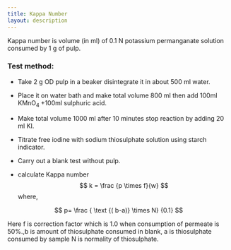 ```yaml
---
title: Kappa Number 
layout: description
---
```

Kappa number is volume (in ml) of 0.1 N potassium permanganate solution consumed by 1 g of pulp.

### Test method:

- Take 2 g OD pulp in a beaker disintegrate it in about 500 ml water. 
- Place it on water bath and make total volume 800 ml then add 100ml KMnO<sub>4 </sub> +100ml sulphuric acid.
- Make total volume 1000 ml after 10 minutes stop reaction by adding  20 ml KI.
- Titrate free iodine with sodium thiosulphate solution using starch indicator.

- Carry out a blank test without pulp.

- calculate Kappa number 
  $$ k =  \frac {p \times f}{w} $$
  where,  

 $$  p= \frac { \text {( b-a)} \times N} {0.1} $$

Here f is correction factor which is 1.0 when consumption of permeate is 50%.,b is amount of thiosulphate consumed in blank, a is
thiosulphate consumed by sample N is normality of thiosulphate.